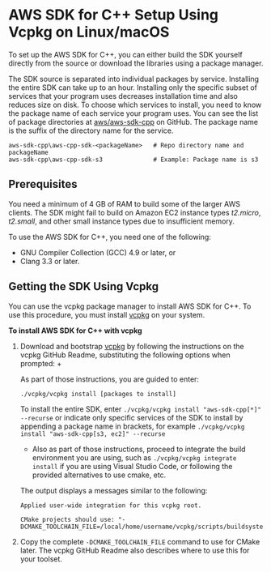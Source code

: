 # AWS SDK for C\+\+ Setup Using Vcpkg on Linux/macOS<a name="setup-linux-vcpkg"></a>

To set up the AWS SDK for C\+\+, you can either build the SDK yourself directly from the source or download the libraries using a package manager\.



The SDK source is separated into individual packages by service\. Installing the entire SDK can take up to an hour\. Installing only the specific subset of services that your program uses decreases installation time and also reduces size on disk\. To choose which services to install, you need to know the package name of each service your program uses\. You can see the list of package directories at [aws/aws\-sdk\-cpp](https://github.com/aws/aws-sdk-cpp) on GitHub\. The package name is the suffix of the directory name for the service\. 

```
aws-sdk-cpp\aws-cpp-sdk-<packageName>   # Repo directory name and packageName
aws-sdk-cpp\aws-cpp-sdk-s3              # Example: Package name is s3
```

## Prerequisites<a name="prerequisites"></a>

You need a minimum of 4 GB of RAM to build some of the larger AWS clients\. The SDK might fail to build on Amazon EC2 instance types *t2\.micro*, *t2\.small*, and other small instance types due to insufficient memory\.

To use the AWS SDK for C\+\+, you need one of the following:
+  GNU Compiler Collection \(GCC\) 4\.9 or later, or
+  Clang 3\.3 or later\.

## Getting the SDK Using Vcpkg<a name="setup-linux-vcpkg-with-vcpkg"></a>

You can use the vcpkg package manager to install AWS SDK for C\+\+\. To use this procedure, you must install [vcpkg](https://github.com/Microsoft/vcpkg) on your system\.

**To install AWS SDK for C\+\+ with vcpkg**

1. Download and bootstrap [vcpkg](https://github.com/Microsoft/vcpkg) by following the instructions on the vcpkg GitHub Readme, substituting the following options when prompted:
   + 

     As part of those instructions, you are guided to enter:

     ```
     ./vcpkg/vcpkg install [packages to install]
     ```

     To install the entire SDK, enter `./vcpkg/vcpkg install "aws-sdk-cpp[*]" --recurse` or indicate only specific services of the SDK to install by appending a package name in brackets, for example `./vcpkg/vcpkg install "aws-sdk-cpp[s3, ec2]" --recurse` 
   + Also as part of those instructions, proceed to integrate the build environment you are using, such as `./vcpkg/vcpkg integrate install` if you are using Visual Studio Code, or following the provided alternatives to use cmake, etc\.

   The output displays a messages similar to the following:

   ```
   Applied user-wide integration for this vcpkg root.
   
   CMake projects should use: "-DCMAKE_TOOLCHAIN_FILE=/local/home/username/vcpkg/scripts/buildsystems/vcpkg.cmake"
   ```

1. Copy the complete `-DCMAKE_TOOLCHAIN_FILE` command to use for CMake later\. The vcpkg GitHub Readme also describes where to use this for your toolset\.